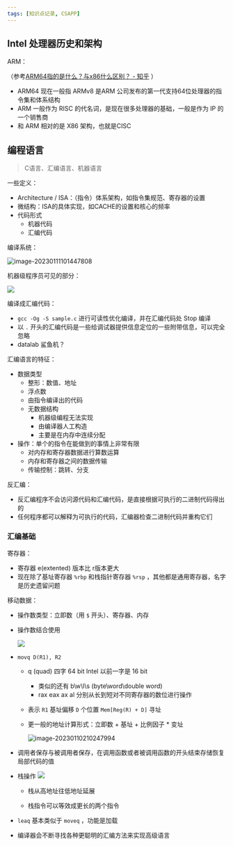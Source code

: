 ```yaml
---
tags: [知识点记录, CSAPP]
---
```




## Intel 处理器历史和架构



ARM：

（参考[ARM64指的是什么？与x86什么区别？ - 知乎](https://zhuanlan.zhihu.com/p/508557771) ）

- ARM64 现在一般指 ARMv8 是ARM 公司发布的第一代支持64位处理器的指令集和体系结构
- ARM 一般作为 RISC 的代名词，是现在很多处理器的基础，一般是作为 IP 的一个销售商
- 和 ARM 相对的是 X86 架构，也就是CISC



## 编程语言

> C语言、汇编语言、机器语言

一些定义：

- Architecture / ISA：（指令）体系架构，如指令集规范、寄存器的设置
- 微结构：ISA的具体实现，如CACHE的设置和核心的频率
- 代码形式
  - 机器代码
  - 汇编代码



编译系统：

![image-20230111101447808](https://s2.loli.net/2023/01/11/hWAVeZFTojbfJC7.png)



机器级程序员可见的部分：

![](https://photo.sibnet.ru/upload/imggreat/1673059532831477855.jpg)



编译成汇编代码：

- `gcc -Og -S sample.c` 进行可读性优化编译，并在汇编代码处 Stop 编译
- 以 `.` 开头的汇编代码是一些给调试器提供信息定位的一些附带信息，可以完全忽略
- datalab  鲨鱼机？



汇编语言的特征：

- 数据类型
  - 整形：数值、地址
  - 浮点数
  - 由指令编译出的代码
  - 无数据结构
    - 机器级编程无法实现
    - 由编译器人工构造
    - 主要是在内存中连续分配
- 操作：单个的指令在能做到的事情上非常有限
  - 对内存和寄存器数据进行算数运算
  - 内存和寄存器之间的数据传输
  - 传输控制：跳转、分支



反汇编：

- 反汇编程序不会访问源代码和汇编代码，是直接根据可执行的二进制代码得出的
- 任何程序都可以解释为可执行的代码，汇编器检查二进制代码并重构它们



### 汇编基础

寄存器：

- 寄存器 e(extented) 版本比 r版本更大
- 现在除了基址寄存器 `%rbp` 和栈指针寄存器 `%rsp` ，其他都是通用寄存器，名字是历史遗留问题

移动数据：

- 操作数类型：立即数（用 `$` 开头）、寄存器、内存

- 操作数结合使用

  ![](https://photo.sibnet.ru/upload/imggreat/1673331940171477855.jpg)

- `movq D(R1), R2`

  - q (quad) 四字 64 bit Intel 以前一字是 16 bit

    - 类似的还有 b\w\l\s (byte\word\double word)
    - rax eax ax al 分别从长到短对不同寄存器的数位进行操作

  - 表示 `R1` 基址偏移 `D` 个位置 `Mem[Reg(R) + D]` 寻址

  - 更一般的地址计算形式：立即数 + 基址 + 比例因子 \* 变址

    ![image-20230110210247994](https://s2.loli.net/2023/01/10/NzLKbtuEiPAoqGa.png)

- 调用者保存与被调用者保存，在调用函数或者被调用函数的开头结束存储恢复局部代码的值

- 栈操作
  ![](https://cdn.nlark.com/yuque/0/2023/png/12681739/1673405531665-9790521b-2bd1-43c7-9879-14e7c27b88be.png?x-oss-process=image%2Fresize%2Cw_1327%2Climit_0)

  - 栈从高地址往低地址延展

  - 栈指令可以等效成更长的两个指令

- `leaq` 基本类似于 `moveq` ，功能是加载

- 编译器会不断寻找各种更聪明的汇编方法来实现高级语言



